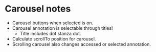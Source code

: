 # Carousel notes

* Carousel buttons when selected is on.
* Carousel annotation is selectable through titles!
    * Title includes dot stanza dot.
* Calculate scrollTo position for carousel.
* Scrolling carousel also changes accessed or selected annotation.

